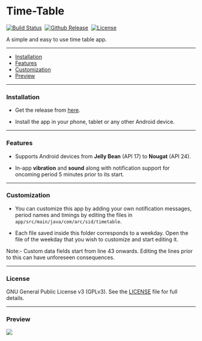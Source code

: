 # Time-Table

[![Build Status](https://img.shields.io/badge/build-passing-brightgreen.svg?maxAge=3600&&style=flat)](https://github.com/SiddharthSaxena/Time-Table)&nbsp;&nbsp;[![Github Release](https://img.shields.io/badge/release-v1.0-red.svg?maxAge=3600&style=flat)](https://github.com/SiddharthSaxena/Time-Table/releases/tag/v1.0)&nbsp;&nbsp;[![License](https://img.shields.io/badge/license-GPL--3.0-blue.svg?maxAge=3600&&style=flat)](https://github.com/SiddharthSaxena/Time-Table/blob/master/LICENSE)

A simple and easy to use time table app.

---

* [Installation](#installation)
* [Features](#features)
* [Customization](#customization)
* [Preview](#preview)

---

### Installation

* Get the release from [here](https://github.com/SiddharthSaxena/Time-Table/releases/).

* Install the app in your phone, tablet or any other Android device.

---

### Features

* Supports Android devices from **Jelly Bean** (API 17) to **Nougat** (API 24).

* In-app **vibration** and **sound** along with notification support for oncoming period 5 minutes prior to its start.

---

### Customization

* You can customize this app by adding your own notification messages, period names and timings by editing the files in `app/src/main/java/com/arc/sid/timetable`.

* Each file saved inside this folder corresponds to a weekday. Open the file of the weekday that you wish to customize and start editing it.

Note:- Custom data fields start from line 43 onwards. Editing the lines prior to this can have unforeseen consequences.

---

### License

GNU General Public License v3 (GPLv3). See the [LICENSE](https://github.com/SiddharthSaxena/Time-Table/blob/master/LICENSE) file for full details.

---

### Preview

<img src="http://siddharthsaxena.weebly.com/files/theme/time-table.png" id="preview">
